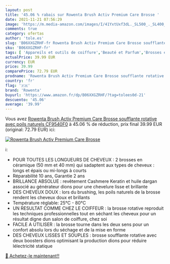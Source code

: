```yaml
---
layout: post
title: '45.06 % rabais sur Rowenta Brush Activ Premium Care Brosse '
date: 2021-11-21 07:56:29
image: 'https://m.media-amazon.com/images/I/41YxtUxf3dL._SL500_._SL400_.jpg'
comments: true
category: ofertas
author: 'tole.es'
slug: 'B06XXGZRHF-fr Rowenta Brush Activ Premium Care Brosse soufflante...'
sku: 'B06XXGZRHF-fr'
tags: [ 'Appareils et outils de coiffure','Beauté et Parfum','Brosses électriques et soufflantes','Coiffure et soins des cheveux','rowenta', ]
actualPrice: 39.99 EUR
currency: EUR
price: 39.99
comparePrice: 72.79 EUR
prodname: 'Rowenta Brush Activ Premium Care Brosse soufflante rotative avec poils naturels CF9540F0'
country: 'fr'
flag: '🇫🇷'
brand: 'Rowenta'
buyurl: 'https://www.amazon.fr/dp/B06XXGZRHF/?tag=tolees0d-21'
descuento: '45.06'
average: '39.99'
---
```


Vous avez [Rowenta Brush Activ Premium Care Brosse soufflante rotative avec poils naturels CF9540F0](https://www.amazon.fr/dp/B06XXGZRHF/?tag=tolees0d-21)  à  45.06 % de réduction, prix final  39.99 EUR (original: 72.79 EUR) ici:

[![Rowenta Brush Activ Premium Care Brosse ](https://m.media-amazon.com/images/I/41YxtUxf3dL._SL500_._SL400_.jpg)](https://www.amazon.fr/dp/B06XXGZRHF/?tag=tolees0d-21)

ℹ️:

- POUR TOUTES LES LONGUEURS DE CHEVEUX : 2 brosses en céramique (50 mm et 40 mm) qui sadaptent aux types de cheveux : longs et épais ou mi-longs à courts
- Réparabilité 10 ans, Garantie 2 ans
- BRILLANCE ABSOLUE : revêtement Cashmere Keratin et huile dargan associé au générateur dions pour une chevelure lisse et brillante
- DES CHEVEUX DOUX : lors du brushing, les poils naturels de la brosse rendent les cheveux doux et brillants
- Température réglable: 25°C - 80°C
- UN RESULTAT COMME CHEZ LE COIFFEUR : la brosse rotative reproduit les techniques professionnelles tout en séchant les cheveux pour un résultat digne dun salon de coiffure, chez soi
- FACILE A UTILISER : la brosse tourne dans les deux sens pour un confort absolu lors du séchage et de la mise en forme
- DES CHEVEUX LISSES ET SOUPLES : brosse soufflante rotative avec deux boosters dions optimisant la production dions pour réduire lélectricité statique

[🛒 Achetez-le maintenant!!](https://www.amazon.fr/dp/B06XXGZRHF/?tag=tolees0d-21)
